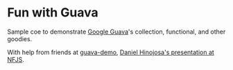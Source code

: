 # Fun with Guava

Sample coe to demonstrate [Google Guava](http://code.google.com/p/guava-libraries/)'s collection, functional, and other goodies.

With help from friends at [guava-demo](https://github.com/shansun123/guava-demo/tree/master/src/main/java/com/shansun/demo/guava), [Daniel Hinojosa's presentation at NFJS](http://www.nofluffjuststuff.com/topics/making_java_bearable_with_guava_2013_edition_).

